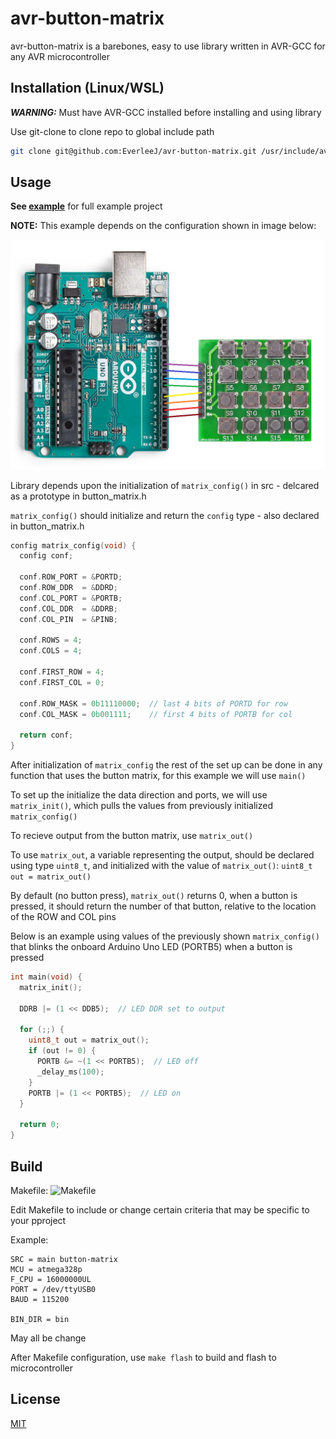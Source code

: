 # avr-button-matrix

avr-button-matrix is a barebones, easy to use library written in AVR-GCC for any AVR microcontroller


## Installation (Linux/WSL)
***WARNING:*** Must have AVR-GCC installed before installing and using library

Use git-clone to clone repo to global include path

```bash
git clone git@github.com:EverleeJ/avr-button-matrix.git /usr/include/avr-button-matrix
```


## Usage
**See [example](https://github.com/EverleeJ/avr-button-matrix/tree/main/example/example.c)** for full example project

**NOTE:** This example depends on the configuration shown in image below:

![example-config.png](example/example-config.png)

Library depends upon the initialization of `matrix_config()` in src - delcared as a prototype in button_matrix.h

`matrix_config()` should initialize and return the `config` type - also declared in button_matrix.h

```c
config matrix_config(void) {
  config conf;

  conf.ROW_PORT = &PORTD;
  conf.ROW_DDR  = &DDRD;
  conf.COL_PORT = &PORTB;
  conf.COL_DDR  = &DDRB;
  conf.COL_PIN  = &PINB;

  conf.ROWS = 4;
  conf.COLS = 4;

  conf.FIRST_ROW = 4;
  conf.FIRST_COL = 0;

  conf.ROW_MASK = 0b11110000;  // last 4 bits of PORTD for row
  conf.COL_MASK = 0b001111;    // first 4 bits of PORTB for col

  return conf;
}
```

After initialization of `matrix_config` the rest of the set up can be done in any function that uses the button matrix, for this example we will use `main()`

To set up the initialize the data direction and ports, we will use `matrix_init()`, which pulls the values from previously initialized `matrix_config()`

To recieve output from the button matrix, use `matrix_out()`

To use `matrix_out`, a variable representing the output, should be declared using type `uint8_t`, and initialized with the value of `matrix_out()`: `uint8_t out = matrix_out()`

By default (no button press), `matrix_out()` returns 0, when a button is pressed, it should return the number of that button, relative to the location of the ROW and COL pins

Below is an example using values of the previously shown `matrix_config()` that blinks the onboard Arduino Uno LED (PORTB5) when a button is pressed

```c
int main(void) {
  matrix_init();

  DDRB |= (1 << DDB5);  // LED DDR set to output

  for (;;) {
    uint8_t out = matrix_out();
    if (out != 0) {
      PORTB &= ~(1 << PORTB5);  // LED off
      _delay_ms(100);
    }
    PORTB |= (1 << PORTB5);  // LED on
  }

  return 0;
}
```


## Build
Makefile:
![Makefile](example/Makefile)

Edit Makefile to include or change certain criteria that may be specific to your pproject

Example:
```make
SRC = main button-matrix
MCU = atmega328p
F_CPU = 16000000UL
PORT = /dev/ttyUSB0
BAUD = 115200

BIN_DIR = bin
```

May all be change

After Makefile configuration, use `make flash` to build and flash to microcontroller

## License
[MIT](https://github.com/EverleeJ/avr-button-matrix/blob/main/LICENSE)
